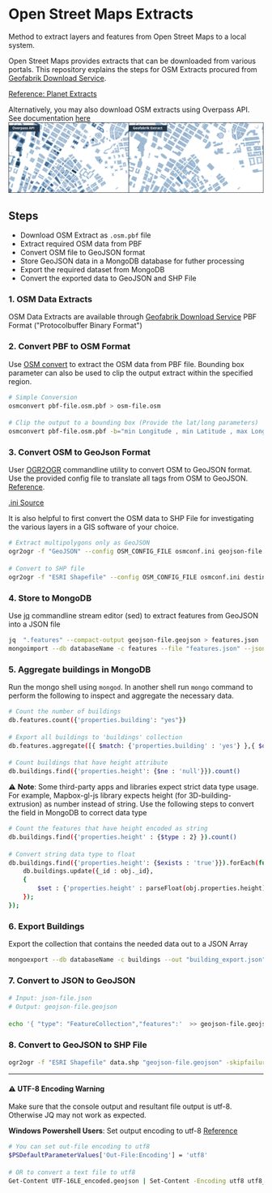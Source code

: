 # Open Street Maps Extracts
Method to extract layers and features from Open Street Maps to a local system.

Open Street Maps provides extracts that can be downloaded from various portals. This repository explains the steps for OSM Extracts procured from [Geofabrik Download Service](http://download.geofabrik.de/).

[Reference: Planet Extracts](http://wiki.openstreetmap.org/wiki/Planet.osm)

Alternatively, you may also download OSM extracts using Overpass API. See documentation [here](https://github.com/UrbanSystemsLab/OverpassAPI-OSM-Extracts)
![overpass-vs-geofabrik](img/overpass-geofabrik.jpg)

## Steps
- Download OSM Extract as `.osm.pbf` file
- Extract required OSM data from PBF
- Convert OSM file to GeoJSON format
- Store GeoJSON data in a MongoDB database for futher processing
- Export the required dataset from MongoDB
- Convert the exported data to GeoJSON and SHP File

### 1. OSM Data Extracts
OSM Data Extracts are available through [Geofabrik Download Service](http://download.geofabrik.de/)
PBF Format ("Protocolbuffer Binary Format") 

### 2. Convert PBF to OSM Format
Use [OSM convert](https://wiki.openstreetmap.org/wiki/Osmconvert) to extract the OSM data from PBF file. Bounding box parameter can also be used to clip the output extract within the specified region.

```sh
# Simple Conversion
osmconvert pbf-file.osm.pbf > osm-file.osm

# Clip the output to a bounding box (Provide the lat/long parameters)
osmconvert pbf-file.osm.pbf -b="min Longitude , min Latitude , max Longitude , max Latitude" -o="osm-file.osm"
```

### 3. Convert OSM to GeoJson Format
User [OGR2OGR](http://www.gdal.org/ogr2ogr.html) commandline utility to convert OSM to GeoJSON format. Use the provided config file to translate all tags from OSM to GeoJSON. [Reference](http://wiki.openstreetmap.org/wiki/OGR).

[.ini Source ](https://raw.githubusercontent.com/BerryDaniel/georemedy-osm-arcgis/master/configuration/osmconf.ini)

It is also helpful to first convert the OSM data to SHP File for investigating the various layers in a GIS software of your choice.

```sh
# Extract multipolygons only as GeoJSON
ogr2ogr -f "GeoJSON" --config OSM_CONFIG_FILE osmconf.ini geojson-file.geojson osm-file.osm -skipfailures -overwrite multipolygons 

# Convert to SHP file
ogr2ogr -f "ESRI Shapefile" --config OSM_CONFIG_FILE osmconf.ini destination-folder osm-file.osm -skipfailures -overwrite -lco ENCODING=UTF-8
```

### 4. Store to MongoDB
Use [jq](https://stedolan.github.io/jq/) commandline stream editor (sed) to extract features from GeoJSON into a JSON file

```sh
jq  ".features" --compact-output geojson-file.geojson > features.json
mongoimport --db databaseName -c features --file "features.json" --jsonArray
```

### 5. Aggregate buildings in MongoDB
Run the mongo shell using `mongod`. In another shell run `mongo` command to perform the following to inspect and aggregate the necessary data.

```sh
# Count the number of buildings
db.features.count({'properties.building': "yes"})

# Export all buildings to 'buildings' collection
db.features.aggregate([{ $match: {'properties.building' : 'yes'} },{ $out: "buildings" }])

# Count buildings that have height attribute
db.buildings.find({'properties.height': {$ne : 'null'}}).count()

```

⚠️ **Note**: Some third-party apps and libraries expect strict data type usage. For example, Mapbox-gl-js library expects height (for 3D-building-extrusion) as number instead of string. Use the following steps to convert the field in MongoDB to correct data type

```sh
# Count the features that have height encoded as string
db.buildings.find({'properties.height' : {$type : 2} }).count()

# Convert string data type to float 
db.buildings.find({'properties.height': {$exists : 'true'}}).forEach(function(obj) { 
	db.buildings.update({_id : obj._id},
	{
		$set : {'properties.height' : parseFloat(obj.properties.height)}
	});
});

```


### 6. Export Buildings
Export the collection that contains the needed data out to a JSON Array

```sh
mongoexport --db databaseName -c buildings --out "building_export.json" --jsonArray 

```

### 7. Convert to JSON to GeoJSON
```sh
# Input: json-file.json 
# Output: geojson-file.geojson

echo '{ "type": "FeatureCollection","features":'  >> geojson-file.geojson ; cat  building_export.json >> geojson-file.geojson ; echo '}' >> geojson-file.geojson
```

### 8. Convert to GeoJSON to SHP File

```sh
ogr2ogr -f "ESRI Shapefile" data.shp "geojson-file.geojson" -skipfailures
```

---

#### ⚠️ UTF-8 Encoding Warning

 Make sure that the console output and resultant file output is utf-8. Otherwise JQ may not work as expected.

**Windows Powershell Users**: Set output encoding to utf-8 [Reference](https://stackoverflow.com/questions/40098771/changing-powershells-default-output-encoding-to-utf-8)

```sh
# You can set out-file encoding to utf8 
$PSDefaultParameterValues['Out-File:Encoding'] = 'utf8'

# OR to convert a text file to utf8
Get-Content UTF-16LE_encoded.geojson | Set-Content -Encoding utf8 utf8_encoded.geojson
```
